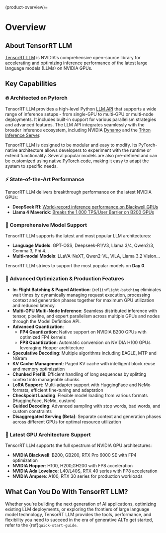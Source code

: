 (product-overview)=

# Overview

## About TensorRT LLM

[TensorRT LLM](https://developer.nvidia.com/tensorrt) is NVIDIA's comprehensive open-source library for accelerating and optimizing inference performance of the latest large language models (LLMs) on NVIDIA GPUs. 

## Key Capabilities

### 🔥 **Architected on Pytorch**

TensorRT LLM provides a high-level Python [LLM API](./quick-start-guide.md#run-offline-inference-with-llm-api) that supports a wide range of inference setups - from single-GPU to multi-GPU or multi-node deployments. It includes built-in support for various parallelism strategies and advanced features. The LLM API integrates seamlessly with the broader inference ecosystem, including NVIDIA [Dynamo](https://github.com/ai-dynamo/dynamo) and the [Triton Inference Server](https://github.com/triton-inference-server/server).

TensorRT LLM is designed to be modular and easy to modify. Its PyTorch-native architecture allows developers to experiment with the runtime or extend functionality. Several popular models are also pre-defined and can be customized using [native PyTorch code](source:tensorrt_llm/_torch/models/modeling_deepseekv3.py), making it easy to adapt the system to specific needs.

### ⚡ **State-of-the-Art Performance**

TensorRT LLM delivers breakthrough performance on the latest NVIDIA GPUs:

- **DeepSeek R1**: [World-record inference performance on Blackwell GPUs](.https://developer.nvidia.com/blog/nvidia-blackwell-delivers-world-record-deepseek-r1-inference-performance/)
- **Llama 4 Maverick**: [Breaks the 1,000 TPS/User Barrier on B200 GPUs](https://developer.nvidia.com/blog/blackwell-breaks-the-1000-tps-user-barrier-with-metas-llama-4-maverick/)

### 🎯 **Comprehensive Model Support**

TensorRT LLM supports the latest and most popular LLM architectures:

- **Language Models**: GPT-OSS, Deepseek-R1/V3, Llama 3/4, Qwen2/3, Gemma 3, Phi 4...
- **Multi-modal Models**: LLaVA-NeXT, Qwen2-VL, VILA, Llama 3.2 Vision...

TensorRT LLM strives to support the most popular models on **Day 0**.

### 🚀 **Advanced Optimization & Production Features**
- **In-Flight Batching & Paged Attention**: {ref}`inflight-batching` eliminates wait times by dynamically managing request execution, processing context and generation phases together for maximum GPU utilization and reduced latency.
- **Multi-GPU Multi-Node Inference**: Seamless distributed inference with tensor, pipeline, and expert parallelism across multiple GPUs and nodes through the Model Definition API.
- **Advanced Quantization**: 
  - **FP4 Quantization**: Native support on NVIDIA B200 GPUs with optimized FP4 kernels
  - **FP8 Quantization**: Automatic conversion on NVIDIA H100 GPUs leveraging Hopper architecture
- **Speculative Decoding**: Multiple algorithms including EAGLE, MTP and NGram
- **KV Cache Management**: Paged KV cache with intelligent block reuse and memory optimization
- **Chunked Prefill**: Efficient handling of long sequences by splitting context into manageable chunks
- **LoRA Support**: Multi-adapter support with HuggingFace and NeMo formats, efficient fine-tuning and adaptation
- **Checkpoint Loading**: Flexible model loading from various formats (HuggingFace, NeMo, custom)
- **Guided Decoding**: Advanced sampling with stop words, bad words, and custom constraints
- **Disaggregated Serving (Beta)**: Separate context and generation phases across different GPUs for optimal resource utilization

### 🔧 **Latest GPU Architecture Support**

TensorRT LLM supports the full spectrum of NVIDIA GPU architectures:
- **NVIDIA Blackwell**: B200, GB200, RTX Pro 6000 SE with FP4 optimization
- **NVIDIA Hopper**: H100, H200,GH200 with FP8 acceleration
- **NVIDIA Ada Lovelace**: L40/L40S, RTX 40 series with FP8 acceleration
- **NVIDIA Ampere**: A100, RTX 30 series for production workloads

## What Can You Do With TensorRT LLM?

Whether you're building the next generation of AI applications, optimizing existing LLM deployments, or exploring the frontiers of large language model technology, TensorRT LLM provides the tools, performance, and flexibility you need to succeed in the era of generative AI.To get started, refer to the {ref}`quick-start-guide`.
